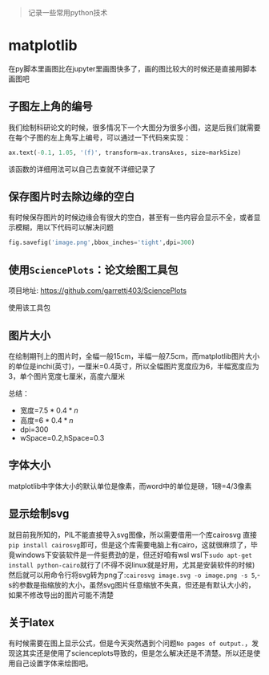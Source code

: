 > 记录一些常用python技术

# matplotlib
在py脚本里画图比在jupyter里画图快多了，画的图比较大的时候还是直接用脚本画图吧
## 子图左上角的编号
我们绘制科研论文的时候，很多情况下一个大图分为很多小图，这是后我们就需要在每个子图的左上角写上编号，可以通过一下代码来实现：
```python
ax.text(-0.1, 1.05, '(f)', transform=ax.transAxes, size=markSize)
```
该函数的详细用法可以自己去查就不详细记录了
## 保存图片时去除边缘的空白
有时候保存图片的时候边缘会有很大的空白，甚至有一些内容会显示不全，或者显示模糊，用以下代码可以解决问题
```python
fig.savefig('image.png',bbox_inches='tight',dpi=300)
```
## 使用`SciencePlots`：论文绘图工具包
项目地址: https://github.com/garrettj403/SciencePlots

使用该工具包

## 图片大小
在绘制期刊上的图片时，全幅一般15cm，半幅一般7.5cm，而matplotlib图片大小的单位是inchi(英寸)，一厘米=0.4英寸，所以全幅图片宽度应为6，半幅宽度应为3，单个图片宽度七厘米，高度六厘米

总结：
- 宽度=$7.5*0.4*n$
- 高度=$6*0.4*n$
- dpi=300
- wSpace=0.2,hSpace=0.3
## 字体大小
matplotlib中字体大小的默认单位是像素，而word中的单位是磅，1磅=4/3像素
## 显示绘制svg
就目前我所知的，PIL不能直接导入svg图像，所以需要借用一个库cairosvg
直接`pip install cairosvg`即可，但是这个库需要电脑上有cairo，这就很麻烦了，毕竟windows下安装软件是一件挺费劲的是，但还好咱有wsl
wsl下`sudo apt-get install python-cairo`就行了(不得不说linux就是好用，尤其是安装软件的时候)
然后就可以用命令行将svg转为png了:`cairosvg image.svg -o image.png -s 5`,-s的参数是指缩放的大小，虽然svg图片任意缩放不失真，但还是有默认大小的，如果不修改导出的图片可能不清楚
## 关于latex
有时候需要在图上显示公式，但是今天突然遇到个问题`No pages of output.`，发现这其实还是使用了scienceplots导致的，但是怎么解决还是不清楚。所以还是使用自己设置字体来绘图吧。